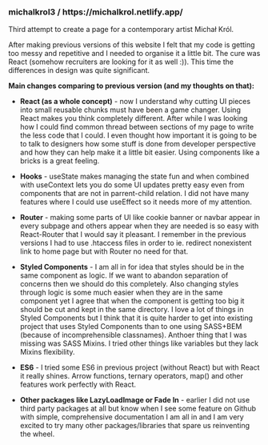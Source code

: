 <h3>michalkrol3 / https://michalkrol.netlify.app/</h3>

Third attempt to create a page for a contemporary artist Michał Król. 

After making previous versions of this website I felt that my code is getting too messy and repetitive and I needed to organise it a little bit. The cure was React (somehow 
recruiters are looking for it as well :)). This time the differences in design was quite significant.

<b>Main changes comparing to previous version (and my thoughts on that):</b>

- <b>React (as a whole concept)</b> - now I understand why cutting UI pieces into small reusable chunks must have been a game changer. Using React makes you think completely 
different.
After while I was looking how I could find common thread between sections of my page to write the less code that I could. I even thought how important it is going to be to talk
to designers how some stuff is done from developer perspective and how they can help make it a little bit easier. Using components like a bricks is a great feeling.

- <b>Hooks</b> - useState makes managing the state fun and when combined with useContext lets you do some UI updates pretty easy even from components that are not in parrent-child 
relation. I did not have many features where I could use useEffect so it needs more of my attention. 

- <b>Router</b> - making some parts of UI like cookie banner or navbar appear in every subpage and others appear when they are needed is so easy with React-Router that I would say it 
pleasant. I remember in the previous versions I had to use .htaccess files in order to ie. redirect nonexistent link to home page but with Router no need for that.

- <b>Styled Components</b> - I am all in for idea that styles should be in the same component as logic. If we want to abandon separation of concerns then we should do this
completely. Also changing styles through logic is some much easier when they are in the same component yet I agree that when the component is getting too big it should be cut and
kept in the same directory. I love a lot of things in Styled Components but I think that it is quite harder to get into existing project that uses Styled Components than to one 
using SASS+BEM (because of incomprehensible classnames). Anthoer thing that I was missing was SASS Mixins. I tried other things like variables but they lack Mixins flexibility.

- <b>ES6</b> - I tried some ES6 in previous project (without React) but with React it really shines. Arrow functions, ternary operators, map() and other features work perfectly 
with React.

- <b>Other packages like LazyLoadImage or Fade In</b> - earlier I did not use third party packages at all but know when I see some feature on Github with simple, comprehensive 
documentation I am all in and I am very excited to try many other packages/libraries that spare us reinventing the wheel.
